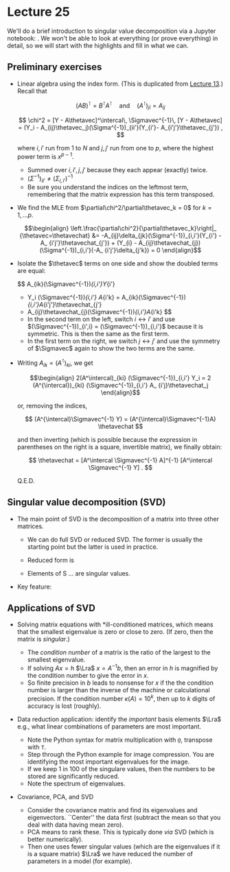 # Lecture 25

We'll do a brief introduction to singular value decomposition via a Jupyter notebook: [](/notebooks/SVD/linear_algebra_games_including_SVD.ipynb). We won't be able to look at everything (or prove everything) in detail, so we will start with the highlights and fill in what we can.

## Preliminary exercises

* Linear algebra using the index form. (This is duplicated from [Lecture 13](/content/Why_Bayes_is_better/lecture_13.md).)
Recall that

    $$
      (AB)^\intercal = B^\intercal A^\intercal
      \quad\mbox{and}\quad
     (A^\intercal)_{ji} = A_{ij}
    $$

    $$
      \chi^2 = [Y - A\thetavec]^\intercal\, \Sigmavec^{-1}\, [Y - A\thetavec] =
      (Y_i - A_{ij}\thetavec_j)(\Sigma^{-1})_{ii'}(Y_{i'}- A_{i'j'}\thetavec_{j'}) ,
    $$

    where $i,i'$ run from $1$ to $N$ and $j,j'$ run from one to $p$, where the highest power term is $x^{p-1}$. 
    * Summed over $i,i',j,j'$ because they each appear (exactly) twice.
    * $(\Sigma^{-1})_{ii'} \neq (\Sigma_{i,i'})^{-1}$
    * Be sure you understand the indices on the leftmost term, remembering that the matrix expression has this term transposed.

* We find the MLE from $\partial\chi^2/\partial\thetavec_k = 0$ for $k = 1,\ldots p$. 

    $$\begin{align}
     \left.\frac{\partial\chi^2}{\partial\thetavec_k}\right|_    {\thetavec=\thetavechat}
     &= -A_{ij}\delta_{jk}(\Sigma^{-1})_{i,i'}(Y_{i'} - A_    {i'j'}\thetavechat_{j'}) + 
     (Y_{i} - A_{ij}\thetavechat_{j})(\Sigma^{-1})_{i,i'}(-A_    {i'j'}\delta_{j'k}) = 0
    \end{align}$$

* Isolate the $\thetavec$ terms on one side and show the doubled terms are equal:

    $$
     A_{ik}(\Sigmavec^{-1})_{i,i'}Y_{i'}
     + Y_i (\Sigmavec^{-1})_{i,i'} A_{i'k}
     =
     A_{ik}(\Sigmavec^{-1})_{i,i'}A_{i'j'}\thetavechat_{j'}
     + A_{ij}\thetavechat_{j}(\Sigmavec^{-1})_{i,i'}A_{i'k}
    $$   

    * In the second term on the left, switch $i\leftrightarrow i'$ and use $(\Sigmavec^{-1})_{i',i} = (\Sigmavec^{-1})_{i,i'}$ because it is symmetric. This is then the same as the first term.
    * In the first term on the right, we switch $j\leftrightarrow j'$ and use the symmetry of $\Sigmavec$ again to show the two terms are the same. 

* Writing $A_{ik} = (A^\intercal)_{ki}$, we get
    
    $$\begin{align}
     2(A^\intercal)_{ki} (\Sigmavec^{-1})_{i,i'} Y_i
      = 2 (A^{\intercal})_{ki} (\Sigmavec^{-1})_{i,i'} A_    {i'j}\thetavechat_j
    \end{align}$$
    
    or, removing the indices,
    
    $$
      (A^{\intercal}\Sigmavec^{-1} Y) = (A^{\intercal}\Sigmavec^{-1}A)    \thetavechat
    $$
    
    and then inverting (which is possible because the expression in parentheses on the right is a square, invertible matrix), we finally obtain:
    
    $$
      \thetavechat = [A^\intercal \Sigmavec^{-1} A]^{-1}
         [A^\intercal \Sigmavec^{-1} Y] .
    $$

    Q.E.D.



## Singular value decomposition (SVD)

* The main point of SVD is the decomposition of a matrix into three other matrices.
    * We can do full SVD or reduced SVD. The former is usually the starting point but the latter is used in practice.

    * Reduced form is

    * Elements of S ... are singular values.

* Key feature:

## Applications of SVD

* Solving matrix equations with *ill-conditioned matrices, which means that the smallest eigenvalue is zero or close to zero. (If zero, then the matrix is *singular*.)
    * The *condition number* of a matrix is the ratio of the largest to the smallest eigenvalue.
    * If solving $Ax = h$ $\Lra$ $x = A^{-1}b$, then an error in $h$ is magnified by the condition number to give the error in $x$.
    * So finite precision in $b$ leads to nonsense for $x$ if the the condition number is larger than the inverse of the machine or calculational precision. If the condition number $\kappa(A) = 10^k$, then up to $k$ digits of accuracy is lost (roughly).

* Data reduction application: identify the *important* basis elements $\Lra$ e.g., what linear combinations of parameters are most important.
    * Note the Python syntax for matrix multiplication with `@`, transpose with `T`.
    * Step through the Python example for image compression.
    You are identifying the most important eigenvalues for the image.
    * If we keep 1 in 100 of the singulare values, then the numbers to be stored are significantly reduced.
    * Note the spectrum of eigenvalues.

* Covariance, PCA, and SVD
    * Consider the covariance matrix and find its eigenvalues and eigenvectors. ``Center'' the data first (subtract the mean so that you deal with data having mean zero).
    * PCA means to rank these. This is typically done *via* SVD (which is better numerically).
    * Then one uses fewer singular values (which are the eigenvalues if it is a square matrix) $\Lra$ we have reduced the number of parameters in a model (for example).


